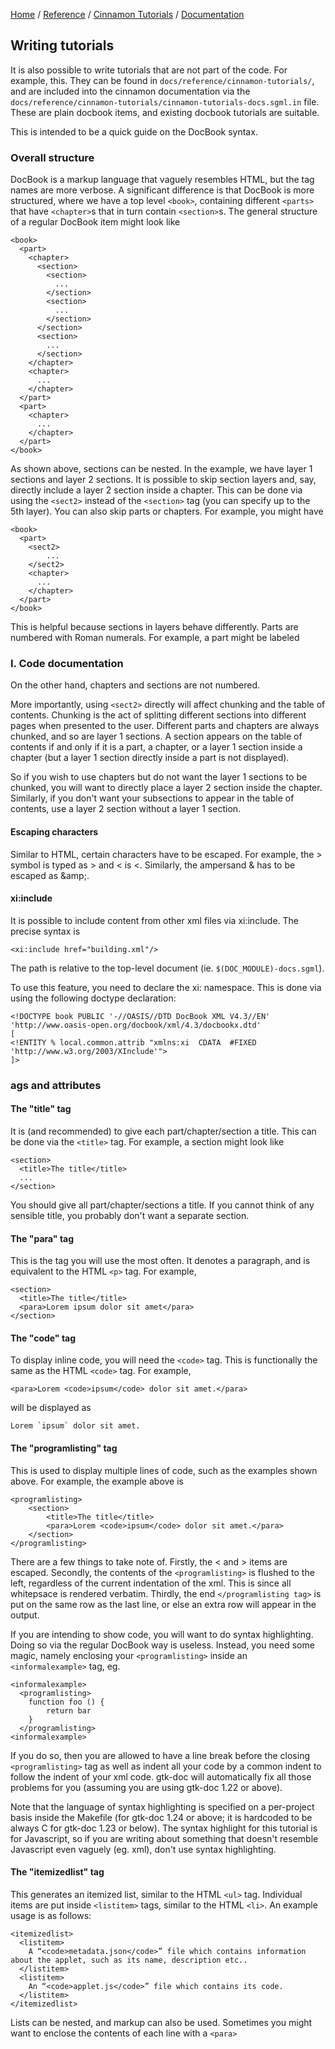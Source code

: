 [Home](/) / 
[Reference](/reference/git/) / 
[Cinnamon Tutorials](/reference/git/cinnamon-tutorials) /
[Documentation](/reference/git/cinnamon-tutorials/documentation.html)

## Writing tutorials

It is also possible to write tutorials that are not part of the code. For example, this. They can be found in `docs/reference/cinnamon-tutorials/`, and are included into the cinnamon documentation via the `docs/reference/cinnamon-tutorials/cinnamon-tutorials-docs.sgml.in` file. These are plain docbook items, and existing docbook tutorials are suitable.

This is intended to be a quick guide on the DocBook syntax.

### Overall structure

DocBook is a markup language that vaguely resembles HTML, but the tag names are more verbose. A significant difference is that DocBook is more structured, where we have a top level `<book>`, containing different `<parts>` that have `<chapter>`s that in turn contain `<section>`s. The general structure of a regular DocBook item might look like

```
<book>
  <part>
    <chapter>
      <section>
        <section>
          ...
        </section>
        <section>
          ...
        </section>
      </section>
      <section>
        ...
      </section>
    </chapter>
    <chapter>
      ...
    </chapter>
  </part>
  <part>
    <chapter>
      ...
    </chapter>
  </part>
</book>
```

As shown above, sections can be nested. In the example, we have layer 1 sections and layer 2 sections. It is possible to skip section layers and, say, directly include a layer 2 section inside a chapter. This can be done via using the `<sect2>` instead of the `<section>` tag (you can specify up to the 5th layer). You can also skip parts or chapters. For example, you might have

```
<book>
  <part>
    <sect2>
        ...
    </sect2>
    <chapter>
      ...
    </chapter>
  </part>
</book>
```

This is helpful because sections in layers behave differently. Parts are numbered with Roman numerals. For example, a part might be labeled

### I. Code documentation

On the other hand, chapters and sections are not numbered.

More importantly, using `<sect2>` directly will affect chunking and the table of contents. Chunking is the act of splitting different sections into different pages when presented to the user. Different parts and chapters are always chunked, and so are layer 1 sections. A section appears on the table of contents if and only if it is a part, a chapter, or a layer 1 section inside a chapter (but a layer 1 section directly inside a part is not displayed).

So if you wish to use chapters but do not want the layer 1 sections to be chunked, you will want to directly place a layer 2 section inside the chapter. Similarly, if you don't want your subsections to appear in the table of contents, use a layer 2 section without a layer 1 section.

#### Escaping characters

Similar to HTML, certain characters have to be escaped. For example, the > symbol is typed as > and < is <. Similarly, the ampersand &amp; has to be escaped as &amp;amp;.

#### xi:include

It is possible to include content from other xml files via xi:include. The precise syntax is

```
<xi:include href="building.xml"/>
```

The path is relative to the top-level document (ie. `$(DOC_MODULE)-docs.sgml`).

To use this feature, you need to declare the xi: namespace. This is done via using the following doctype declaration:

```
<!DOCTYPE book PUBLIC '-//OASIS//DTD DocBook XML V4.3//EN'
'http://www.oasis-open.org/docbook/xml/4.3/docbookx.dtd'
[
<!ENTITY % local.common.attrib "xmlns:xi  CDATA  #FIXED 'http://www.w3.org/2003/XInclude'">
]>
```

### ags and attributes

#### The "title" tag

It is (and recommended) to give each part/chapter/section a title. This can be done via the `<title>` tag. For example, a section might look like

```
<section>
  <title>The title</title>
  ...
</section>
```

You should give all part/chapter/sections a title. If you cannot think of any sensible title, you probably don't want a separate section.

#### The "para" tag

This is the tag you will use the most often. It denotes a paragraph, and is equivalent to the HTML `<p>` tag. For example,
      
```
<section>
  <title>The title</title>
  <para>Lorem ipsum dolor sit amet</para>
</section>
```


#### The "code" tag

To display inline code, you will need the `<code>` tag. This is functionally the same as the HTML `<code>` tag. For example,

```
<para>Lorem <code>ipsum</code> dolor sit amet.</para>
```

will be displayed as

```
Lorem `ipsum` dolor sit amet.
```

#### The "programlisting" tag

This is used to display multiple lines of code, such as the examples shown above. For example, the example above is

```
<programlisting>
    <section>
        <title>The title</title>
        <para>Lorem <code>ipsum</code> dolor sit amet.</para>
    </section>
</programlisting>
```

There are a few things to take note of. Firstly, the < and > items are escaped. Secondly, the contents of the `<programlisting>` is flushed to the left, regardless of the current indentation of the xml. This is since all whitepsace is rendered verbatim. Thirdly, the end `</programlisting tag>` is put on the same row as the last line, or else an extra row will appear in the output.

If you are intending to show code, you will want to do syntax highlighting. Doing so via the regular DocBook way is useless. Instead, you need some magic, namely enclosing your `<programlisting>` inside an `<informalexample>` tag, eg.

```
<informalexample>
  <programlisting>
    function foo () {
        return bar
    }
  </programlisting>
<informalexample>
```

If you do so, then you are allowed to have a line break before the closing `<programlisting>` tag as well as indent all your code by a common indent to follow the indent of your xml code. gtk-doc will automatically fix all those problems for you (assuming you are using gtk-doc 1.22 or above).

Note that the language of syntax highlighting is specified on a per-project basis inside the Makefile (for gtk-doc 1.24 or above; it is hardcoded to be always C for gtk-doc 1.23 or below). The syntax highlight for this tutorial is for Javascript, so if you are writing about something that doesn't resemble Javascript even vaguely (eg. xml), don't use syntax highlighting.

#### The "itemizedlist" tag

This generates an itemized list, similar to the HTML `<ul>` tag. Individual items are put inside `<listitem>` tags, similar to the HTML `<li>`. An example usage is as follows:

```
<itemizedlist>
  <listitem>
    A “<code>metadata.json</code>” file which contains information about the applet, such as its name, description etc..
  </listitem>
  <listitem>
    An “<code>applet.js</code>” file which contains its code.
  </listitem>
</itemizedlist>
```

Lists can be nested, and markup can also be used. Sometimes you might want to enclose the contents of each line with a `<para>`
